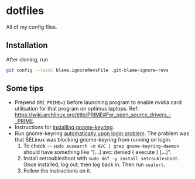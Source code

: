 # dotfiles

All of my config files.

## Installation
After cloning, run

```sh
git config --local blame.ignoreRevsFile .git-blame-ignore-revs
```

## Some tips
- Prepend `DRI_PRIME=1` before launching program to enable nvidia card utilisation for
  that program on optimus laptops. Ref: https://wiki.archlinux.org/title/PRIME#For_open_source_drivers_-_PRIME.
- Instructions for [installing gnome-keyring](https://nurdletech.com/linux-notes/agents/keyring.html).
- Run gnome-keyring [automatically upon login problem](https://www.reddit.com/r/Fedora/comments/qjag8s/issue_with_unlocking_gnomekeyring_when_using/).
  The problem was that SELinux was blocking gnome-keyring from running on login.
  1. To check -- `sudo ausearch -m AVC | grep gnome-keyring-daemon` should have
     something like “[...] avc: denied { execute } [...]”.
  2. Install setroubleshoot with `sudo dnf -y install setroubleshoot`. Once
     installed, log out, then log back in. Then run `sealert`.
  3. Follow the instructions on it.
